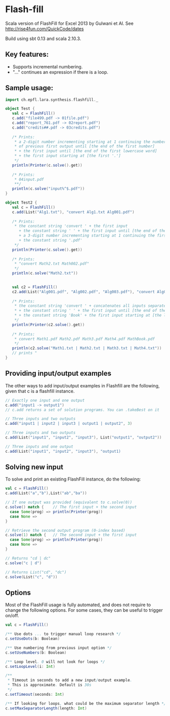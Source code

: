 # Flash-fill

Scala version of FlashFill for Excel 2013 by Gulwani et Al. See http://rise4fun.com/QuickCode/dates

Build using sbt 0.13 and scala 2.10.3.

## Key features:

- Supports incremental numbering.
- "..." continues an expression if there is a loop.

## Sample usage:

```Scala
import ch.epfl.lara.synthesis.flashfill._

object Test {
   val c = FlashFill()
   c.add("file499.pdf -> 01file.pdf")
   c.add("report_761.pdf -> 02report.pdf")
   c.add("credits##.pdf -> 03credits.pdf")
   
   /* Prints:
	* a 2-digit number incrementing starting at 1 continuing the numbers
	* of previous first output until [the end of the first number]
	* + the first input until [the end of the first lowercase word]
	* + the first input starting at [the first '.']
	*/ 
   println(Printer(c.solve().get))
   
   /* Prints:
	* 04input.pdf
	**/
   println(c.solve("input%^$.pdf"))
}

object Test2 {
   val c = FlashFill()
   c.add(List("Alg1.txt"), "convert Alg1.txt Alg001.pdf")
   
   /* Prints:
	* the constant string 'convert ' + the first input
	  + the constant string ' ' + the first input until [the end of the first word]
	  + a 3-digit number incrementing starting at 1 continuing the first number in previous output
	  + the constant string '.pdf'
	*/ 
   println(Printer(c.solve().get))
   
   /* Prints:
	* "convert Math2.txt Math002.pdf"
	*/ 
   println(c.solve("Math2.txt"))

   
   val c2 = FlashFill()
   c2.add(List("Alg001.pdf", "Alg002.pdf", "Alg003.pdf"), "convert Alg001.pdf Alg002.pdf... AlgBook.pdf")
   
   /* Prints:
	* the constant string 'convert ' + concatenates all inputs separated by ' '
	* + the constant string ' ' + the first input until [the end of the first word]
	* + the constant string 'Book' + the first input starting at [the last non-number]
	*/
   println(Printer(c2.solve().get))
   
   /* Prints:
	* convert Math1.pdf Math2.pdf Math3.pdf Math4.pdf MathBook.pdf
	*/
   println(c2.solve("Math1.txt | Math2.txt | Math3.txt | Math4.txt"))
   // prints "
}
```

## Providing input/output examples

The other ways to add input/output examples in Flashfill are the following, given that c is a flashfill instance.

```Scala
// Exactly one input and one output
c.add("input1 -> output1")
// c.add returns a set of solution programs. You can .takeBest on it

// Three inputs and two outputs
c.add("input1 | input2 | input3 | output1 | output2", 3)

// Three inputs and two outputs
c.add(List("input1", "input2", "input3"), List("output1", "output2"))

// Three inputs and one output
c.add(List("input1", "input2", "input3"), "output1)
```

## Solving new input

To solve and print an existing FlashFill instance, do the following:
```Scala
val c = FlashFill()
c.add(List("a","b"),List("ab","ba"))

// If one output was provided (equivalent to c.solve(0))
c.solve() match {    // The first input + the second input
  case Some(prog) => println(Printer(prog))
  case None =>
}

// Retrieve the second output program (0-index based)
c.solve(1) match {   // The second input + the first input
  case Some(prog) => println(Printer(prog)) 
  case None =>
}

// Returns "cd | dc"
c.solve("c | d")

// Returns List("cd", "dc")
c.solve(List("c", "d"))
```

## Options

Most of the FlashFill usage is fully automated, and does not require to change the following options.
For some cases, they can be useful to trigger on/off.

```Scala
val c = FlashFill()

/** Use dots ... to trigger manual loop research */
c.setUseDots(b: Boolean)

/** Use numbering from previous input option */
c.setUseNumbers(b: Boolean)

/** Loop level. 0 will not look for loops */
c.setLoopLevel(i: Int)

/**
 * Timeout in seconds to add a new input/output example.
 * This is approximate. Default is 30s
 */
c.setTimeout(seconds: Int)

/** If looking for loops, what could be the maximum separator length */
c.setMaxSeparatorLength(length: Int)
```
